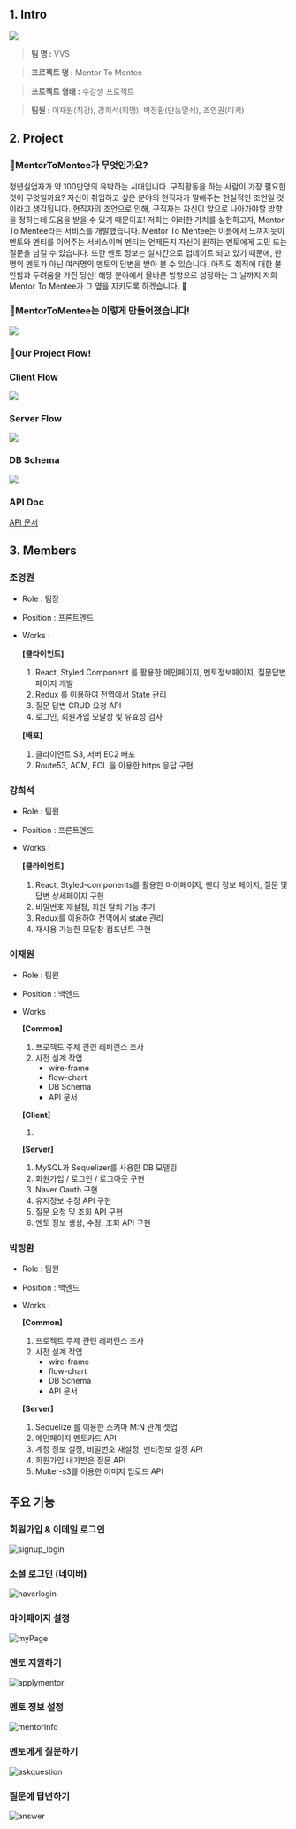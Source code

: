 ## 1. Intro

![](https://www.notion.so/image/https%3A%2F%2Fs3-us-west-2.amazonaws.com%2Fsecure.notion-static.com%2F2e82964c-473f-4602-bff4-d5f5f39b21a4%2FUntitled.png?table=block&id=547fc80b-8503-4cf4-bf23-934070b12133&spaceId=e14a5112-d083-4015-b0b5-1c50ea50f51f&width=3940&userId=505f5c27-9d71-4cf4-8174-1ef8968c448d&cache=v2)

> **팀 명 :** VVS

> **프로젝트 명 :** Mentor To Mentee

> **프로젝트 형태 :** 수강생 프로젝트

> **팀원 :** 이재원(최강), 강희석(희맹), 박정환(만능열쇠), 조영권(미키)

                                                                                 
## 2. Project

### 🎈MentorToMentee가 무엇인가요?

청년실업자가 약 100만명의 육박하는 시대입니다.
구직활동을 하는 사람이 가장 필요한 것이 무엇일까요?
자신이 취업하고 싶은 분야의 현직자가 말해주는 
현실적인 조언일 것이라고 생각됩니다.
현직자의 조언으로 인해, 구직자는 자신이 앞으로 나아가야할
방향을 정하는데 도움을 받을 수 있기 때문이죠!
저희는 이러한 가치를 실현하고자, Mentor To Mentee라는 서비스를 개발했습니다.
Mentor To Mentee는 이름에서 느껴지듯이 멘토와 멘티를 이어주는 서비스이며
멘티는 언제든지 자신이 원하는 멘토에게 고민 또는 질문을 남길 수 있습니다.
또한 멘토 정보는 실시간으로 업데이트 되고 있기 때문에,
한 명의 멘토가 아닌 여러명의 멘토의 답변을 받아 볼 수 있습니다.
아직도 취직에 대한 불안함과 두려움을 가진 당신!
해당 분야에서 올바른 방향으로 성장하는 그 날까지
저희 Mentor To Mentee가 그 옆을 지키도록 하겠습니다. 🤗

                                                                              
### 🎈MentorToMentee는 이렇게 만들어졌습니다!

![](https://www.notion.so/image/https%3A%2F%2Fs3-us-west-2.amazonaws.com%2Fsecure.notion-static.com%2F311d6fa7-9bc7-4ad8-9a77-650ed62baa24%2F_2021-02-09_16-26-20.png?table=block&id=a8b26730-b456-400b-be82-e500c42d5be3&spaceId=e14a5112-d083-4015-b0b5-1c50ea50f51f&width=3940&userId=505f5c27-9d71-4cf4-8174-1ef8968c448d&cache=v2)

                                                                                 

### 🎈Our Project Flow!

### Client Flow

![](https://www.notion.so/image/https%3A%2F%2Fs3-us-west-2.amazonaws.com%2Fsecure.notion-static.com%2Fa9f055b6-4122-4c0e-b1d7-e1a2c5856016%2FFlowchart_(6).jpg?table=block&id=18605dab-4122-4792-8219-6f94f71cab53&width=3940&userId=505f5c27-9d71-4cf4-8174-1ef8968c448d&cache=v2)

### Server Flow

![](https://www.notion.so/image/https%3A%2F%2Fs3-us-west-2.amazonaws.com%2Fsecure.notion-static.com%2F8e02bd8a-9e1c-4499-8ecb-4c166e4df777%2FFlowchart_(4).jpg?table=block&id=a720876e-d5e2-4650-9c66-84a785aacbdb&width=3940&userId=505f5c27-9d71-4cf4-8174-1ef8968c448d&cache=v2)

### DB Schema

![](https://www.notion.so/image/https%3A%2F%2Fs3-us-west-2.amazonaws.com%2Fsecure.notion-static.com%2F20a44d77-4ac8-430c-99b4-88795a4c602a%2FUntitled.png?table=block&id=80bb1151-73e4-4c0c-bf08-18e6d69d9e33&width=3940&userId=505f5c27-9d71-4cf4-8174-1ef8968c448d&cache=v2)

### API Doc
[API 문서](https://www.notion.so/API-9b47c683959845bd953851fd182cbc84)


## 3. Members

### 조영권

- Role : 팀장
- Position : 프론트엔드
- Works :

    **[클라이언트]**

    1. React, Styled Component 를 활용한 메인페이지, 멘토정보페이지, 질문답변페이지 개발
    2. Redux 를 이용하여 전역에서 State 관리
    3. 질문 답변 CRUD 요청 API
    4. 로그인, 회원가입 모달창 및 유효성 검사

    **[배포]**

    1. 클라이언트 S3, 서버 EC2 배포
    2. Route53, ACM, ECL 을 이용한 https 응답 구현

### 강희석

- Role : 팀원
- Position : 프론트엔드
- Works :

    **[클라이언트]**

    1. React, Styled-components를 활용한 마이페이지, 멘티 정보 페이지, 질문 및 답변 상세페이지 구현
    2. 비밀번호 재설정, 회원 탈퇴 기능 추가
    3. Redux를 이용하여 전역에서 state 관리
    4. 재사용 가능한 모달창 컴포넌트 구현

### 이재원

- Role : 팀원
- Position : 백엔드
- Works :

    **[Common]**

    1. 프로젝트 주제 관련 레퍼런스 조사
    2. 사전 설계 작업
        - wire-frame
        - flow-chart
        - DB Schema
        - API 문서

    **[Client]**

    1. 

    **[Server]**

    1. MySQL과 Sequelizer를 사용한 DB 모델링
    2. 회원가입 / 로그인 / 로그아웃 구현
    3. Naver Oauth 구현
    4. 유저정보 수정 API 구현
    5. 질문 요청 및 조회 API 구현
    6. 멘토 정보 생성, 수정, 조회 API 구현

### 박정환

- Role : 팀원
- Position : 백엔드
- Works :

    **[Common]**

    1. 프로젝트 주제 관련 레퍼런스 조사
    2. 사전 설계 작업
        - wire-frame
        - flow-chart
        - DB Schema
        - API 문서

    **[Server]**

    1. Sequelize 를 이용한 스키마 M:N 관계 셋업
    2. 메인페이지 멘토카드 API
    3. 계정 정보 설정, 비밀번호 재설정, 멘티정보 설정 API 
    4. 회원가입 내가받은 질문 API
    5. Multer-s3를 이용한 이미지 업로드 API

## 주요 기능

### 회원가입 & 이메일 로그인

![signup_login](https://user-images.githubusercontent.com/44192757/107332238-43afe780-6af7-11eb-82ca-f566b751c789.gif)


### 소셜 로그인 (네이버)

![naverlogin](https://user-images.githubusercontent.com/44192757/107331776-ac4a9480-6af6-11eb-8f32-7cb0d3d8588c.gif)


### 마이페이지 설정

![myPage](https://user-images.githubusercontent.com/44192757/107331541-64c40880-6af6-11eb-8f13-eb73f3bdb799.gif)


### 멘토 지원하기

![applymentor](https://user-images.githubusercontent.com/44192757/107331476-4f4ede80-6af6-11eb-89d1-4cf76e22edc4.gif)


### 멘토 정보 설정

![mentorInfo](https://user-images.githubusercontent.com/44192757/107331515-5c6bcd80-6af6-11eb-9925-20ed6899a1d4.gif)


### 멘토에게 질문하기

![askquestion](https://user-images.githubusercontent.com/44192757/107331505-5a097380-6af6-11eb-8471-a1004982d955.gif)


### 질문에 답변하기

![answer](https://user-images.githubusercontent.com/44192757/107331445-4231ef80-6af6-11eb-8103-00d1088f0a66.gif)



